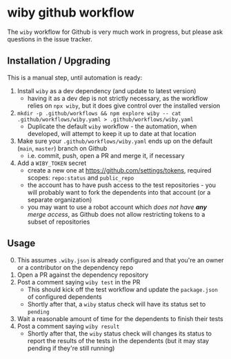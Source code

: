 # wiby github workflow

The `wiby` workflow for Github is very much work in progress, but please ask questions in the issue tracker.

## Installation / Upgrading

This is a manual step, until automation is ready:

1. Install `wiby` as a dev dependency (and update to latest version)
   - having it as a dev dep is not strictly necessary, as the workflow relies on `npx wiby`, but it does give control over the installed version
2. `mkdir -p .github/workflows && npm explore wiby -- cat .github/workflows/wiby.yaml > .github/workflows/wiby.yaml` 
   - Duplicate the default `wiby` workflow - the automation, when developed, will attempt to keep it up to date at that location
3. Make sure your `.github/workflows/wiby.yaml` ends up on the default (`main`, `master`) branch on Github
   - i.e. commit, push, open a PR and merge it, if necessary
4. Add a `WIBY_TOKEN` secret
   - create a new one at https://github.com/settings/tokens, required scopes: `repo:status` and `public_repo`
   - the account has to have push access to the test repositories - you will probably want to fork the dependents into that account (or a separate organization)
   - you may want to use a robot account which _does not have **any** merge access_, as Github does not allow restricting tokens to a subset of repositories


## Usage

0. This assumes `.wiby.json` is already configured and that you're an owner or a contributor on the dependency repo
1. Open a PR against the dependency repository
2. Post a comment saying `wiby test` in the PR
   - This should kick off the test workflow and update the `package.json` of configured dependents
   - Shortly after that, a `wiby` status check will have its status set to `pending`
3. Wait a reasonable amount of time for the dependents to finish their tests
4. Post a comment saying `wiby result`
   - Shortly after that, the `wiby` status check will changes its status to report the results of the tests in the dependents (but it may stay pending if they're still running)

